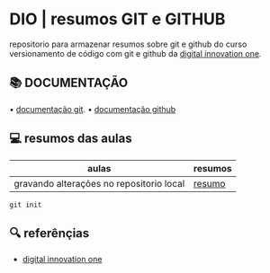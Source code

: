 
# DIO | resumos GIT e GITHUB

repositorio para armazenar resumos sobre git e github do curso versionamento de código com git e github da [digital innovation one](https://www.dio.me/).

## 📚 DOCUMENTAÇÃO
• [documentação git](https://git-scm.com/doc).
• [documentação github](https://docs.github.com/)

## 💻 resumos das aulas 
| aulas | resumos|
|-------|--------|
|gravando alterações no repositorio local|[resumo]()

```
git init
```
## 🔍 referênçias
- [digital innovation one]()

